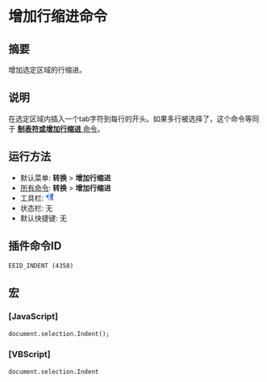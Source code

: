 # 增加行缩进命令

## 摘要

增加选定区域的行缩进。

## 说明

在选定区域内插入一个tab字符到每行的开头。如果多行被选择了，这个命令等同于 [**制表符或增加行缩进** 命令](../edit/tab)。

## 运行方法

- 默认菜单: **转换** \> **增加行缩进**
- [所有命令](../tools/all_commands): **转换** \> **增加行缩进**
- 工具栏: ![](../../images/indent.png)
- 状态栏: 无
- 默认快捷键: 无

## 插件命令ID

```
EEID_INDENT (4358)
```

## 宏

### \[JavaScript\]

```
document.selection.Indent();
```

### \[VBScript\]

```
document.selection.Indent
```
